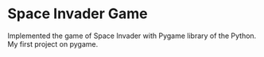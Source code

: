 # Space Invader Game


Implemented the game of Space Invader with Pygame library of the Python. My first project on pygame.
